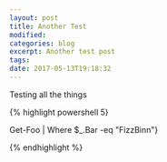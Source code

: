 ```yaml
---
layout: post
title: Another Test
modified:
categories: blog
excerpt: Another test post 
tags: 
date: 2017-05-13T19:18:32
---
```


Testing all the things

{% highlight powershell 5}

Get-Foo | Where $_.Bar -eq "FizzBinn"}


{% endhighlight %}
